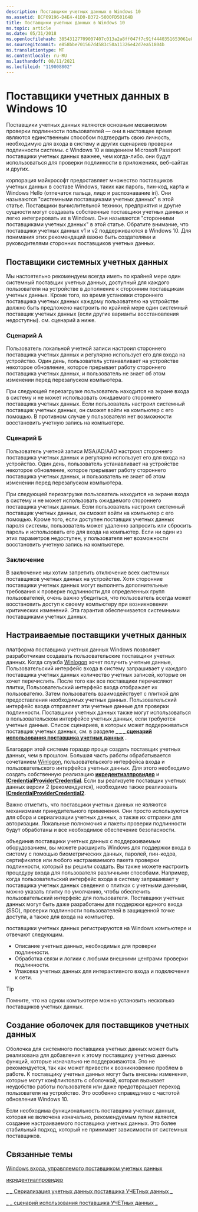```yaml
---
description: Поставщики учетных данных в Windows 10
ms.assetid: BCF69196-D4E4-41D0-B372-5000FD50164B
title: Поставщики учетных данных в Windows 10
ms.topic: article
ms.date: 05/31/2018
ms.openlocfilehash: 38543127709007407c013a2a8ff047f7c91f4440351653061e894f4e7c2d90d0
ms.sourcegitcommit: e858bbe701567d4583c50a11326e42d7ea51804b
ms.translationtype: MT
ms.contentlocale: ru-RU
ms.lasthandoff: 08/11/2021
ms.locfileid: "119008802"
---
```

# <a name="credential-providers-in-windows-10"></a>Поставщики учетных данных в Windows 10

Поставщики учетных данных являются основным механизмом проверки подлинности пользователей — они в настоящее время являются единственным способом подтвердить свою личность, необходимую для входа в систему и других сценариев проверки подлинности системы. с Windows 10 и введением Microsoft Passport поставщики учетных данных важнее, чем когда-либо. они будут использоваться для проверки подлинности в приложениях, веб-сайтах и других.

корпорация майкрософт предоставляет множество поставщиков учетных данных в составе Windows, таких как пароль, пин-код, карта и Windows Hello (отпечаток пальца, лицо и распознавание iri). Они называются "системными поставщиками учетных данных" в этой статье. Поставщики вычислительной техники, предприятия и другие сущности могут создавать собственные поставщики учетных данных и легко интегрировать их в Windows. Они называются "сторонними поставщиками учетных данных" в этой статье. Обратите внимание, что поставщики учетных данных v1 и v2 поддерживаются в Windows 10. Для понимания этих рекомендаций важно быть создателями и руководителями сторонних поставщиков учетных данных.

## <a name="system-credential-providers"></a>Поставщики системных учетных данных

Мы настоятельно рекомендуем всегда иметь по крайней мере один системный поставщик учетных данных, доступный для каждого пользователя на устройстве в дополнение к сторонним поставщикам учетных данных. Кроме того, во время установки стороннего поставщика учетных данных каждому пользователю на устройстве должно быть предложено настроить по крайней мере один системный поставщик учетных данных (если другие варианты восстановления недоступны). см. сценарий а ниже.

### <a name="scenario-a"></a>Сценарий А

Пользователь локальной учетной записи настроил стороннего поставщика учетных данных и регулярно использует его для входа на устройство. Один день, пользователь устанавливает на устройстве некоторое обновление, которое прерывает работу стороннего поставщика учетных данных, и пользователь не знает об этом изменении перед перезапуском компьютера.

При следующей перезагрузке пользователь находится на экране входа в систему и не может использовать ожидаемого стороннего поставщика учетных данных. Если пользователь настроил системный поставщик учетных данных, он сможет войти на компьютер с его помощью. В противном случае у пользователя нет возможности восстановить учетную запись на компьютере.

### <a name="scenario-b"></a>Сценарий Б

Пользователь учетной записи MSA/AD/AAD настроил стороннего поставщика учетных данных и регулярно использует его для входа на устройство. Один день, пользователь устанавливает на устройстве некоторое обновление, которое прерывает работу стороннего поставщика учетных данных, и пользователь не знает об этом изменении перед перезапуском компьютера.

При следующей перезагрузке пользователь находится на экране входа в систему и не может использовать ожидаемого стороннего поставщика учетных данных. Если пользователь настроил системный поставщик учетных данных, он сможет войти на компьютер с его помощью. Кроме того, если доступен поставщик учетных данных пароля системы, пользователь может удаленно запросить или сбросить пароль и использовать его для входа на компьютер. Если ни один из этих параметров недоступен, у пользователя нет возможности восстановить учетную запись на компьютере.

### <a name="conclusion"></a>Заключение

В заключение мы хотим запретить отключение всех системных поставщиков учетных данных на устройстве. Хотя сторонние поставщики учетных данных могут выполнять дополнительные требования к проверке подлинности для определенных групп пользователей, очень важно убедиться, что пользователь всегда может восстановить доступ к своему компьютеру при возникновении критических изменений. Эта гарантия обеспечивается системными поставщиками учетных данных.

## <a name="custom-credential-providers"></a>Настраиваемые поставщики учетных данных

платформа поставщика учетных данных Windows позволяет разработчикам создавать пользовательские поставщики учетных данных. Когда служба [Winlogon](winlogon.md) хочет получить учетные данные, Пользовательский интерфейс входа в систему запрашивает у каждого поставщика учетных данных количество учетных записей, которые он хочет перечислить. После того как все поставщики перечисляют плитки, Пользовательский интерфейс входа отображает их пользователю. Затем пользователь взаимодействует с плиткой для предоставления необходимых учетных данных. Пользовательский интерфейс входа отправляет эти учетные данные для проверки подлинности. Поставщики учетных данных также могут использоваться в пользовательском интерфейсе учетных данных, если требуются учетные данные. Список сценариев, в которых может поддерживаться поставщик учетных данных, см. в разделе [**\_ \_ \_ сценарий использования поставщика учетных данных**](/windows/desktop/api/credentialprovider/ne-credentialprovider-credential_provider_usage_scenario) .

Благодаря этой системе гораздо проще создать поставщик учетных данных, чем в прошлом. Большая часть работы обрабатывается сочетанием [Winlogon](winlogon.md), пользовательского интерфейса входа и пользовательского интерфейса учетных данных. Для этого необходимо создать собственную реализацию [**икредентиалпровидер**](/windows/desktop/api/credentialprovider/nn-credentialprovider-icredentialprovider) и [**ICredentialProviderCredential**](/windows/desktop/api/credentialprovider/nn-credentialprovider-icredentialprovidercredential). Если вы реализуете поставщик учетных данных версии 2 (рекомендуется), необходимо также реализовать [**ICredentialProviderCredential2**](/windows/desktop/api/credentialprovider/nn-credentialprovider-icredentialprovidercredential2).

Важно отметить, что поставщики учетных данных не являются механизмами принудительного применения. Они просто используются для сбора и сериализации учетных данных, а также их отправки для авторизации. Локальные полномочия и пакеты проверки подлинности будут обработаны и все необходимое обеспечение безопасности.

объединив поставщики учетных данных с поддерживаемым оборудованием, вы можете расширить Windows для поддержки входа в систему с помощью биометрических данных, паролей, пин-кодов, сертификатов или любого настраиваемого пакета проверки подлинности, который вы решили создать. Вы также можете настроить процедуру входа для пользователя различными способами. Например, когда пользовательский интерфейс входа в систему запрашивает у поставщика учетных данных сведения о плитках с учетными данными, можно указать плитку по умолчанию, чтобы обеспечить пользовательский интерфейс для пользователя. Поставщики учетных данных могут быть даже разработаны для поддержки единого входа (SSO), проверки подлинности пользователей в защищенной точке доступа, а также для входа на компьютер.

поставщики учетных данных регистрируются на Windows компьютере и отвечают следующим.

-   Описание учетных данных, необходимых для проверки подлинности.
-   Обработка связи и логики с любыми внешними центрами проверки подлинности.
-   Упаковка учетных данных для интерактивного входа и подключения к сети.

> [!TIP]
>
> Помните, что на одном компьютере можно установить несколько поставщиков учетных данных.

## <a name="wrapping-credential-providers"></a>Создание оболочек для поставщиков учетных данных

Оболочка для системного поставщика учетных данных может быть реализована для добавления к этому поставщику учетных данных функций, которые изначально не поддерживаются. Это не рекомендуется, так как может привести к возникновению проблем в работе. К поставщику учетных данных могут быть внесены изменения, которые могут конфликтовать с оболочкой, которая вызывает неудобство работы пользователя или даже предотвращает переход пользователя на устройство. Это особенно справедливо с частотой обновления Windows 10.

Если необходима функциональность поставщика учетных данных, которая не включена изначально, рекомендуемым путем является создание настраиваемого поставщика учетных данных. Это более стабильный подход, который не принимает зависимости от системных поставщиков.

## <a name="related-topics"></a>Связанные темы

<dl> <dt>

[Windows входа, управляемого поставщиком учетных данных](https://go.microsoft.com/fwlink/?LinkId=717287)
</dt> <dt>

[икредентиалпровидер](/windows/desktop/api/credentialprovider/nn-credentialprovider-icredentialprovider)
</dt> <dt>

[\_ \_ Сериализация учетных данных поставщика УЧЕТных данных \_](/windows/desktop/api/credentialprovider/ns-credentialprovider-credential_provider_credential_serialization)
</dt> <dt>

[\_ \_ сценарий использования поставщика УЧЕТных данных \_](/windows/desktop/api/credentialprovider/ne-credentialprovider-credential_provider_usage_scenario)
</dt> </dl>

 

 
